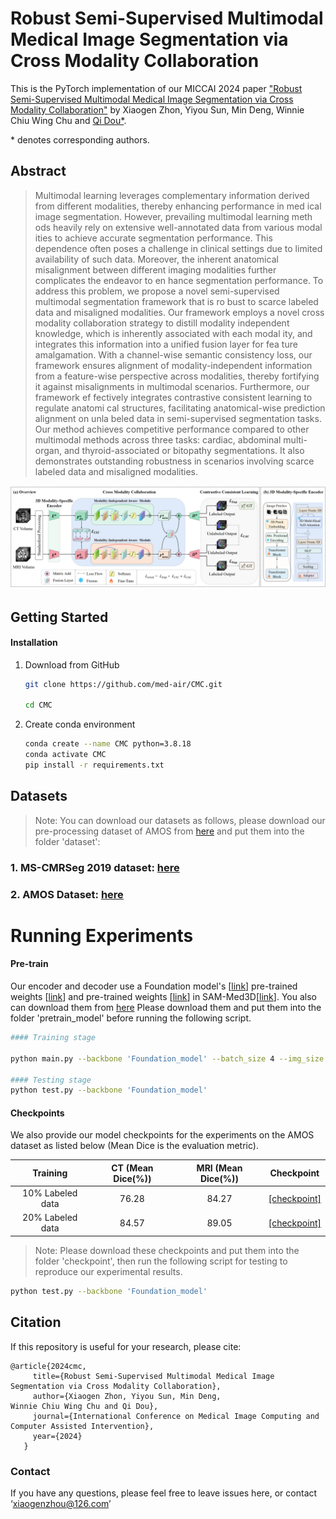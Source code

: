 # Robust Semi-Supervised Multimodal Medical Image Segmentation via Cross Modality Collaboration

This is the PyTorch implementation of our MICCAI 2024 paper ["Robust Semi-Supervised Multimodal Medical Image Segmentation via Cross Modality Collaboration"]() by Xiaogen Zhon, Yiyou Sun, Min Deng,
Winnie Chiu Wing Chu and [Qi Dou\*](https://www.cse.cuhk.edu.hk/~qdou/).

\* denotes corresponding authors.

## Abstract

> Multimodal learning leverages complementary information
derived from different modalities, thereby enhancing performance in med
ical image segmentation. However, prevailing multimodal learning meth
ods heavily rely on extensive well-annotated data from various modal
ities to achieve accurate segmentation performance. This dependence
often poses a challenge in clinical settings due to limited availability
of such data. Moreover, the inherent anatomical misalignment between
different imaging modalities further complicates the endeavor to en
hance segmentation performance. To address this problem, we propose
a novel semi-supervised multimodal segmentation framework that is ro
bust to scarce labeled data and misaligned modalities. Our framework
employs a novel cross modality collaboration strategy to distill modality
independent knowledge, which is inherently associated with each modal
ity, and integrates this information into a unified fusion layer for fea
ture amalgamation. With a channel-wise semantic consistency loss, our
framework ensures alignment of modality-independent information from
a feature-wise perspective across modalities, thereby fortifying it against
misalignments in multimodal scenarios. Furthermore, our framework ef
fectively integrates contrastive consistent learning to regulate anatomi
cal structures, facilitating anatomical-wise prediction alignment on unla
beled data in semi-supervised segmentation tasks. Our method achieves
competitive performance compared to other multimodal methods across
three tasks: cardiac, abdominal multi-organ, and thyroid-associated or
bitopathy segmentations. It also demonstrates outstanding robustness in
scenarios involving scarce labeled data and misaligned modalities.

![](./Figures/my_flowchartl.png)

## Getting Started

#### Installation

1. Download from GitHub

   ```bash
   git clone https://github.com/med-air/CMC.git
   
   cd CMC
   ```

2. Create conda environment

   ```bash
   conda create --name CMC python=3.8.18
   conda activate CMC
   pip install -r requirements.txt
   
   ```

## Datasets
>Note: You can download our datasets as follows, please download our pre-processing dataset of AMOS from [here](https://gocuhk-my.sharepoint.com/:u:/r/personal/xiaogenzhou_cuhk_edu_hk/Documents/CMC/dataset_amos.zip?csf=1&web=1&e=DhoAhJ) and put them into the folder 'dataset':
### 1. MS-CMRSeg 2019 dataset: [here](https://zmiclab.github.io/zxh/0/mscmrseg19/data.html)
### 2. AMOS Dataset: [here](https://zenodo.org/records/7262581)

# Running Experiments
#### Pre-train
Our encoder and decoder use a Foundation model's [[link](https://github.com/ljwztc/CLIP-Driven-Universal-Model)] pre-trained weights [[link](https://www.dropbox.com/s/lyunaue0wwhmv5w/unet.pth)] and pre-trained weights [[link](https://huggingface.co/ybelkada/segment-anything/blob/main/checkpoints/sam_vit_b_01ec64.pth)] in SAM-Med3D[[link](https://github.com/uni-medical/SAM-Med3D)]. You also can download them from [here](https://gocuhk-my.sharepoint.com/:f:/r/personal/xiaogenzhou_cuhk_edu_hk/Documents/CMC/pre-trained_weights?csf=1&web=1&e=tgVEMp) Please download them and put them into the folder 'pretrain_model' before running the following script.



```bash
#### Training stage

python main.py --backbone 'Foundation_model' --batch_size 4 --img_size 96

#### Testing stage
python test.py --backbone 'Foundation_model' 

```


#### Checkpoints

We also provide our model checkpoints for the experiments on the AMOS dataset as listed below (Mean Dice is the evaluation metric).

|     Training      |                      CT  (Mean Dice(%))                      |                     MRI (Mean Dice(%))                    | Checkpoint |
| :-------: | :----------------------------------------------------------: | :----------------------------------------------------------: |:-----:|
|10% Labeled data |                            76.28                             |                            84.27                            |[[checkpoint]](https://drive.google.com/file/d/1e-P7TEOIDJ04edFy1Eix8bTl5ZRD3l-g/view?usp=sharing](https://drive.google.com/file/d/1e-P7TEOIDJ04edFy1Eix8bTl5ZRD3l-g/view?usp=sharing)) |
|20% Labeled data  | 84.57  | 89.05 | [[checkpoint]](https://drive.google.com/file/d/1wq60hlEPFhotwPM5tCxcFK-hjPBZ842L/view?usp=sharing](https://gocuhk-my.sharepoint.com/:u:/r/personal/xiaogenzhou_cuhk_edu_hk/Documents/CMC/checkpoint/model_20_perc_labeled.pt?csf=1&web=1&e=iLxpaB))|

>Note: Please download these checkpoints and put them into the folder 'checkpoint', then run the following script for testing to reproduce our experimental results.

```bash
python test.py --backbone 'Foundation_model'
```
## Citation
If this repository is useful for your research, please cite:
```
@article{2024cmc,
     title={Robust Semi-Supervised Multimodal Medical Image Segmentation via Cross Modality Collaboration},
     author={Xiaogen Zhon, Yiyou Sun, Min Deng,
Winnie Chiu Wing Chu and Qi Dou},
     journal={International Conference on Medical Image Computing and Computer Assisted Intervention},
     year={2024}
   }
```  
### Contact
If you have any questions, please feel free to leave issues here, or contact ‘xiaogenzhou@126.com’
